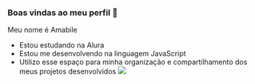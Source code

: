 ### Boas vindas ao meu perfil 🌸

Meu nome é Amabile

- Estou estudando na Alura
- Estou me desenvolvendo na linguagem JavaScript
- Utilizo esse espaço para minha organização e compartilhamento dos meus projetos desenvolvidos
![](https://media1.tenor.com/m/Wz_9o2IiIHkAAAAd/laugh-giggle.gif)
